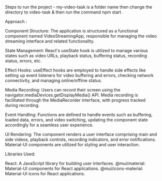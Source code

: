 

Steps to run the project -  my-video-task is a folder name then change the directory to video-task & then run the command npm start .


Approach : 

Component Structure: The application is structured as a functional component named VideoStreamingApp, responsible for managing the video streaming interface and related functionality.

State Management: React's useState hook is utilized to manage various states such as video URLs, playback status, buffering status, recording status, errors, etc.

Effect Hooks: useEffect hooks are employed to handle side effects like setting up event listeners for video buffering and errors, checking network connectivity, and managing online/offline status.

Media Recording: Users can record their screen using the navigator.mediaDevices.getDisplayMedia() API. Media recording is facilitated through the MediaRecorder interface, with progress tracked during recording.

Event Handling: Functions are defined to handle events such as buffering, loaded data, errors, and video switching, updating the component state accordingly for a seamless user experience.

UI Rendering: The component renders a user interface comprising main and side videos, playback controls, recording indicators, and error notifications. Material-UI components are utilized for styling and user interaction.

Libraries Used:

React: A JavaScript library for building user interfaces.
@mui/material: Material-UI components for React applications.
@mui/icons-material: Material-UI icons for React applications.

